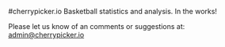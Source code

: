 #cherrypicker.io
Basketball statistics and analysis. In the works!

Please let us know of an comments or suggestions at:
admin@cherrypicker.io

